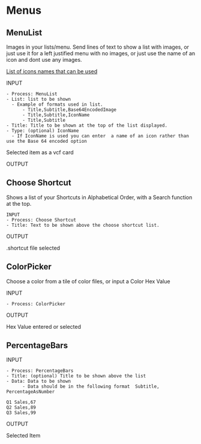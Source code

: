 # Menus

## MenuList
Images in your lists/menu. Send lines of text to show a list with images, or just use it for a left justified menu with no images, or just use the name of an icon and dont use any images.

[List of icons names that can be used](https://gist.github.com/nturpin0/32e74627f47da91dd9aa979506d6d8f7)

INPUT
```
- Process: MenuList
- List: list to be shown 
  - Example of formats used in list.
      - Title,Subtitle,Base64EncodedImage
      - Title,Subtitle,IconName    
      - Title,Subtitle
- Title: Title to be shown at the top of the list displayed.
- Type: (optional) IconName
  - If IconName is used you can enter  a name of an icon rather than use the Base 64 encoded option
```


Selected item as a vcf card


OUTPUT
## Choose Shortcut
Shows a list of your Shortcuts in Alphabetical Order, with a Search function at the top.
```
INPUT
- Process: Choose Shortcut
- Title: Text to be shown above the choose shortcut list.
```
OUTPUT

.shortcut file selected

## ColorPicker
Choose a color from a tile of color files, or input a Color Hex Value

INPUT
```
- Process: ColorPicker
```

OUTPUT

Hex Value entered or selected

## PercentageBars
INPUT
```
- Process: PercentageBars
- Title: (optional) Title to be shown above the list
- Data: Data to be shown
      - Data should be in the following format  Subtitle, PercentageAsNumber

Q1 Sales,67
Q2 Sales,89
Q3 Sales,99
```

OUTPUT

Selected Item



